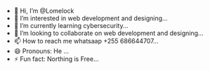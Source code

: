 - 👋 Hi, I’m @Lomelock
- 👀 I’m interested in web development and designing...
- 🌱 I’m currently learning cybersecurity...
- 💞️ I’m looking to collaborate on web development and designing...
- 📫 How to reach me whatsaap +255 686644707...
- 😄 Pronouns: He ...
- ⚡ Fun fact: Northing is Free...

<!---
Lomelock/Lomelock is a ✨ special ✨ repository because its `README.md` (this file) appears on your GitHub profile.
You can click the Preview link to take a look at your changes.
--->
